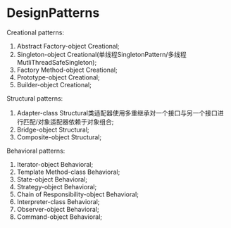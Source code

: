 # DesignPatterns
Creational patterns:
1. Abstract Factory-object Creational;
2. Singleton-object Creational(单线程SingletonPattern/多线程MutliThreadSafeSingleton);
3. Factory Method-object Creational;
4. Prototype-object Creational;
5. Builder-object Creational;

Structural patterns:
1. Adapter-class Structural类适配器使用多重继承对一个接口与另一个接口进行匹配/对象适配器依赖于对象组合;
2. Bridge-object Structural;
3. Composite-object Structural;

Behavioral patterns:
1. Iterator-object Behavioral;
2. Template Method-class Behavioral;
3. State-object Behavioral;
4. Strategy-object Behavioral;
5. Chain of Responsibility-object Behavioral;
6. Interpreter-class Behavioral;
7. Observer-object Behavioral;
8. Command-object Behavioral;
